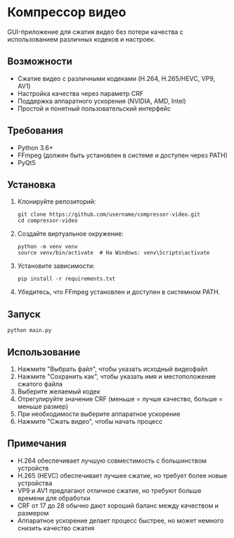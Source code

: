 # Компрессор видео

GUI-приложение для сжатия видео без потери качества с использованием различных кодеков и настроек.

## Возможности

- Сжатие видео с различными кодеками (H.264, H.265/HEVC, VP9, AV1)
- Настройка качества через параметр CRF
- Поддержка аппаратного ускорения (NVIDIA, AMD, Intel)
- Простой и понятный пользовательский интерфейс

## Требования

- Python 3.6+
- FFmpeg (должен быть установлен в системе и доступен через PATH)
- PyQt5

## Установка

1. Клонируйте репозиторий:
   ```
   git clone https://github.com/username/compressor-video.git
   cd compressor-video
   ```

2. Создайте виртуальное окружение:
   ```
   python -m venv venv
   source venv/bin/activate  # На Windows: venv\Scripts\activate
   ```

3. Установите зависимости:
   ```
   pip install -r requirements.txt
   ```

4. Убедитесь, что FFmpeg установлен и доступен в системном PATH.

## Запуск

```
python main.py
```

## Использование

1. Нажмите "Выбрать файл", чтобы указать исходный видеофайл
2. Нажмите "Сохранить как", чтобы указать имя и местоположение сжатого файла
3. Выберите желаемый кодек
4. Отрегулируйте значение CRF (меньше = лучше качество, больше = меньше размер)
5. При необходимости выберите аппаратное ускорение
6. Нажмите "Сжать видео", чтобы начать процесс

## Примечания

- H.264 обеспечивает лучшую совместимость с большинством устройств
- H.265 (HEVC) обеспечивает лучшее сжатие, но требует более новые устройства
- VP9 и AV1 предлагают отличное сжатие, но требуют больше времени для обработки
- CRF от 17 до 28 обычно дают хороший баланс между качеством и размером
- Аппаратное ускорение делает процесс быстрее, но может немного снизить качество сжатия
